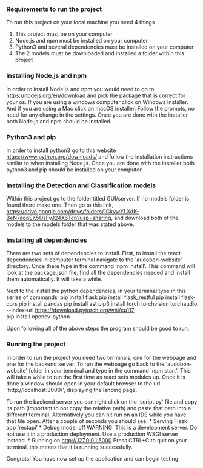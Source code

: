 ### Requirements to run the project

To run this project on your local machine you need 4 things
1. This project must be on your computer
2. Node.js and npm must be installed on your computer
3. Python3 and several dependencies must be installed on your computer
4. The 2 models must be downloaded and installed a folder within this project

### Installing Node.js and npm

In order to install Node.js and npm you would need to go to https://nodejs.org/en/download and pick the package that is correct for your os. If you are using a windows computer click on Windows Installer. And if you are using a Mac click on macOS installer. Follow the prompts, no need for any change in the settings. Once you are done with the installer both Node.js and npm should be installed.

### Python3 and pip

In order to install python3 go to this website https://www.python.org/downloads/ and follow the installation instructions similar to when installing Node.js. Once you are done with the installer both python3 and pip should be installed on your computer

### Installing the Detection and Classification models

Within this project go to the folder titled GUI/server. If no models folder is found there make one. Then go to this link, https://drive.google.com/drive/folders/1GkywYLXdK-BeN7aoqSK5UsFyJ24X6Tcn?usp=sharing, and download both of the models to the models folder that was stated above.

### Installing all dependencies

There are two sets of dependencies to install. First, to install the react dependencies in computer terminal navigate to the 'audobon-website' directory. Once there type in the command 'npm install'. This command will look at the package.json file, find all the dependencies needed and install them automatically. It will take a while.

Next to the install the python dependencies, in your terminal type in this series of commands:
pip install flask
pip install flask_restful
pip install flask-cors
pip install pandas
pip install ast
pip3 install torch torchvision torchaudio --index-url https://download.pytorch.org/whl/cu117   
pip install opencv-python 

Upon following all of the above steps the program should be good to run.

### Running the project
In order to run the project you need two terminals, one for the webpage and one for the backend server. 
To run the webpage go back to the 'audobon-website' folder in your terminal and type in the command 'npm start'. This will take a while to run the first time as react sets modules up. Once it is done a window should open in your default browser to the url 'http://localhost:3000/', displaying the landing page.

To run the backend server you can right click on the 'script.py' file and copy its path (important to not copy the relative path) and paste that path into a different terminal. Alternatively you can hit run on an IDE while you have that file open. After a couple of seconds you should see:
        * Serving Flask app 'restapi'
        * Debug mode: off
        WARNING: This is a development server. Do not use it in a production deployment. Use a production WSGI server instead.
        * Running on http://127.0.0.1:5000
        Press CTRL+C to quit
on your terminal, this means that it is running successfully.

Congrats! You have now set up the application and can begin testing.
